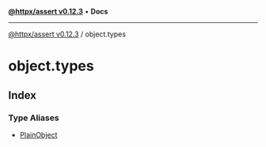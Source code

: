 [**@httpx/assert v0.12.3**](../README.md) • **Docs**

***

[@httpx/assert v0.12.3](../README.md) / object.types

# object.types

## Index

### Type Aliases

- [PlainObject](type-aliases/PlainObject.md)
